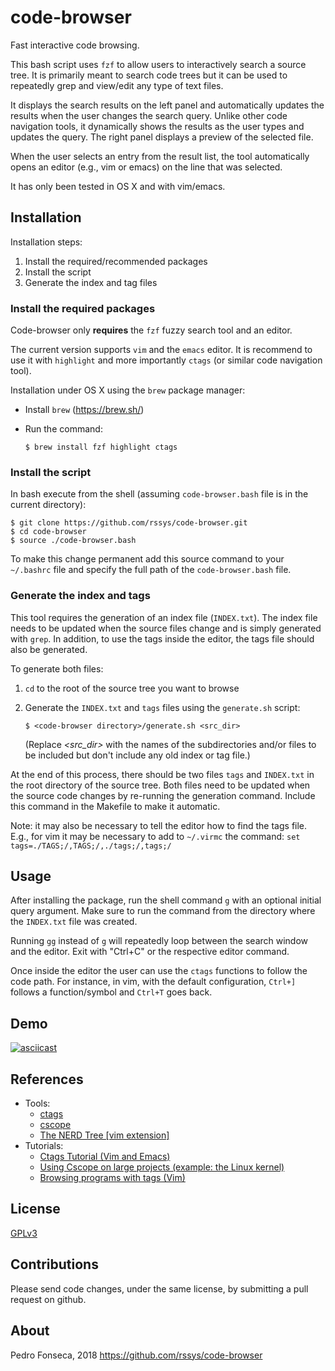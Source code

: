 # code-browser
Fast interactive code browsing.

This bash script uses ``fzf`` to allow users to interactively search a source tree. It is primarily meant to search code trees but it can be used to repeatedly grep and view/edit any type of text files.

It displays the search results on the left panel and automatically updates the results when the user changes the search query. Unlike other code navigation tools, it dynamically shows the results as the user types and updates the query. The right panel displays a preview of the selected file.

When the user selects an entry from the result list, the tool automatically opens an editor (e.g., vim or emacs) on the line that was selected.

It has only been tested in OS X and with vim/emacs.

## Installation

Installation steps:
  1. Install the required/recommended packages
  2. Install the script
  3. Generate the index and tag files

### Install the required packages

Code-browser only **requires** the ``fzf`` fuzzy search tool and an editor.

The current version supports  ``vim`` and the ``emacs`` editor. It is recommend to use it with ``highlight`` and more importantly ``ctags`` (or similar code navigation tool).  

Installation under OS X using the ``brew`` package manager:
 - Install `brew` (https://brew.sh/)
 - Run the command:

       $ brew install fzf highlight ctags


### Install the script

In bash execute from the shell (assuming ``code-browser.bash`` file is in the current directory):


    $ git clone https://github.com/rssys/code-browser.git
    $ cd code-browser
    $ source ./code-browser.bash

To make this change permanent add this source command to your ``~/.bashrc`` file and specify the full path of the ``code-browser.bash`` file.


### Generate the index and tags

This tool requires the generation of an index file (``INDEX.txt``). The index file needs to be updated when the source files change and is simply generated with ``grep``. In addition, to use the tags inside the editor, the tags file should also be generated.

To generate both files:

 1. `cd` to the root of the source tree you want to browse
 2. Generate the `INDEX.txt` and `tags` files using the `generate.sh` script:

        $ <code-browser directory>/generate.sh <src_dir>

    (Replace *<src_dir>* with the names of the subdirectories and/or files to be included but don't include any old index or tag file.)

At the end of this process, there should be two files `tags` and `INDEX.txt` in the root directory of the source tree. Both files need to be updated when the source code changes by re-running the generation command. Include this command in the Makefile to make it automatic.

Note: it may also be necessary to tell the editor how to find the tags file. E.g., for vim it may be necessary to add to `~/.virmc` the command: `set tags=./TAGS;/,TAGS;/,./tags;/,tags;/`

## Usage

After installing the package, run the shell command `g` with an optional initial query argument. Make sure to run the command from the directory where the `INDEX.txt` file was created.

Running `gg` instead of `g` will repeatedly loop between the search window and the editor. Exit with "Ctrl+C" or the respective editor command.

Once inside the editor the user can use the `ctags` functions to follow the code path. For instance, in vim, with the default configuration, `Ctrl+]` follows a function/symbol and `Ctrl+T` goes back.

## Demo

[![asciicast](https://asciinema.org/a/oNgGs3dNE6vIQPQ6fPkZrLwDL.svg)](https://asciinema.org/a/oNgGs3dNE6vIQPQ6fPkZrLwDL?autoplay=1&speed=2&loop=1)

## References

- Tools:
  - [ctags](https://ctags.io/)
  - [cscope](cscope.sourceforge.net)
  - [The NERD Tree [vim extension]](https://github.com/vim-scripts/The-NERD-tree)
- Tutorials:
    - [Ctags Tutorial (Vim and Emacs)](https://courses.cs.washington.edu/courses/cse451/10au/tutorials/tutorial_ctags.html)
    - [Using Cscope on large projects (example: the Linux kernel)](http://cscope.sourceforge.net/large_projects.html)
    - [Browsing programs with tags (Vim)](http://vim.wikia.com/wiki/Browsing_programs_with_tags)

## License

[GPLv3](https://www.gnu.org/licenses/quick-guide-gplv3.en.html)

## Contributions

Please send code changes, under the same license, by submitting a pull request on github.

## About

Pedro Fonseca, 2018
https://github.com/rssys/code-browser
